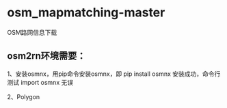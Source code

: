 # osm_mapmatching-master
OSM路网信息下载

## osm2rn环境需要：
1、安装osmnx，用pip命令安装osmnx，即 pip install osmnx 安装成功，命令行测试 import osmnx 无误

2、Polygon
